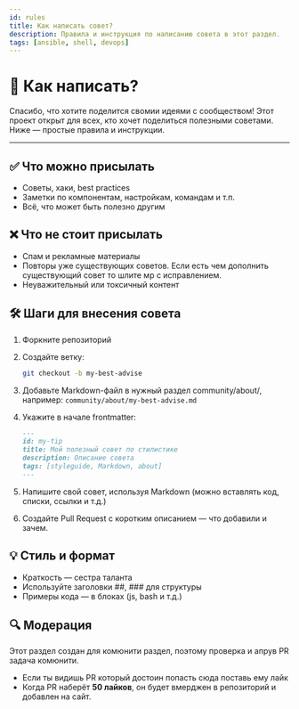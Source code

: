 ```yaml
---
id: rules
title: Как написать совет?
description: Правила и инструкция по написанию совета в этот раздел.
tags: [ansible, shell, devops]
---
```



# 🤝 Как написать?

Спасибо, что хотите поделится свомии идеями с сообществом! Этот проект открыт для всех, кто хочет поделиться полезными советами. Ниже — простые правила и инструкции.

---

## ✅ Что можно присылать

- Советы, хаки, best practices
- Заметки по компонентам, настройкам, командам и т.п.
- Всё, что может быть полезно другим

## ❌ Что не стоит присылать

- Спам и рекламные материалы
- Повторы уже существующих советов. Если есть чем дополнить существующий совет то шлите мр с исправлением.
- Неуважительный или токсичный контент


## 🛠 Шаги для внесения совета

1. Форкните репозиторий
2. Создайте ветку:

   ```bash
   git checkout -b my-best-advise
    ```

3. Добавьте Markdown-файл в нужный раздел community/about/, например: `community/about/my-best-advise.md`
4. Укажите в начале frontmatter: 
    ``` md
    ---
    id: my-tip
    title: Мой полезный совет по стилистике
    description: Описание совета
    tags: [styleguide, Markdown, about]
    ---
    ```
5. Напишите свой совет, используя Markdown (можно вставлять код, списки, ссылки и т.д.)
6. Создайте Pull Request с коротким описанием — что добавили и зачем.
   

## 💡 Стиль и формат

- Краткость — сестра таланта
- Используйте заголовки ##, ### для структуры
- Примеры кода — в блоках (js, bash и т.д.)

## 🔍 Модерация

Этот раздел создан для комюнити раздел, поэтому проверка и апрув PR задача комюнити.
* Если ты видишь PR который достоин попасть сюда поставь ему лайк
* Когда PR наберёт **50 лайков**, он будет вмерджен в репозиторий и добавлен на сайт.